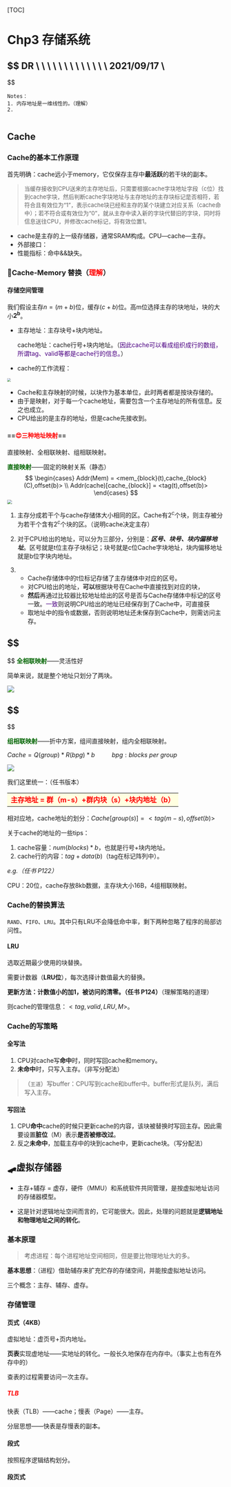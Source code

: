 [TOC]



# Chp3 存储系统

$$
DR  \ \ \ \ \ \ \ \ \ \ \ \ \ 2021/09/17
\\
---------------------------------
$$



```
Notes：
1. 内存地址是一维线性的。（理解）
2. 


```

## Cache

### Cache的基本工作原理

首先明确：cache远小于memory，它仅保存主存中**最活跃**的若干块的副本。

> <font size = 2>当缓存接收到CPU送来的主存地址后，只需要根据cache字块地址字段（c位）找到cache字块，然后判断cache字块地址与主存地址的主存块标记是否相符，若符合且有效位为“1”，表示cache块已经和主存的某个块建立对应关系（cache命中）；若不符合或有效位为“0”，就从主存中读入新的字块代替旧的字块，同时将信息送往CPU，并修改cache标记，将有效位置1。</font>

- cache是主存的上一级存储器，通常SRAM构成。CPU—cache—主存。
- 外部接口：
- 性能指标：命中&&缺失。 





### 🌃Cache-Memory 替换（<font color = red>理解</font>）

#### 存储空间管理

我们假设主存$n = (m+b)$位，缓存$(c+b)$位。高m位选择主存的块地址，块的大小$\pmb{2^b}$。

- 主存地址：主存块号+块内地址。

  cache地址：cache行号+块内地址。（<font color = indigo>因此cache可以看成组织成行的数组，所谓tag、valid等都是cache行的信息。</font>）

- cache的工作流程：


<img src="images/cache_00.png" style="zoom: 50%;" />



- Cache和主存映射的时候，以块作为基本单位，此时两者都是按块存储的。
- 由于是映射，对于每一个cache地址，需要包含一个主存地址的所有信息。反之也成立。
- CPU给出的是主存的地址，但是cache先接收到。



#### ==<font color = red>😍三种地址映射</font>==

直接映射、全相联映射、组相联映射。

<font color = darkgreen><b>直接映射</b></font>——固定的映射关系（静态）
$$
\begin{cases} 
Addr(Mem) = <mem_{block}(t),cache_{block}(C),offset(b)>
\\
Addr(cache)[cache_{block}] = <tag(t),offset(b)>
\end{cases}
$$
<img src="images/cache_01.png" style="zoom: 67%;" />



1. 主存分成若干个与cache存储体大小相同的区。Cache有$2^{c}$个块，则主存被分为若干个含有$2^{c}$个块的区。（说明cache决定主存）

2. 对于CPU给出的地址，可以分为三部分，分别是：***区号、块号、块内偏移地址***。区号就是t位主存子块标记；块号就是c位Cache字块地址，块内偏移地址就是b位字块内地址。

3. - Cache存储体中的t位标记存储了主存储体中对应的区号。
   - 对CPU给出的地址，**可以**根据块号在Cache中直接找到对应的块，
   - **然后**再通过比较器比较地址给出的区号是否与Cache存储体中标记的区号一致。<font color = indigo>一致</font>则说明CPU给出的地址已经保存到了Cache中，可直接获
   - 取地址中的指令或数据，否则说明地址还未保存到Cache中，则需访问主存。


$$
----------------------------------------
$$
<font color = darkgreen><b>全相联映射</b></font>——灵活性好

简单来说，就是整个地址只划分了两块。

![](images/cache_02.png)


$$
----------------------------------------
$$


<font color = darkgreen><b>组相联映射</b></font>——折中方案，组间直接映射，组内全相联映射。

$Cache = Q(group)*R(bpg)*b\ \ \ \ \ \ \ \ \ \ bpg:blocks \ per \ group$

![](images/cache_04.png)

我们这里统一：（任书版本）

<table><tr><td bgcolor = lightyellow><font color = red><b>主存地址 = 群（m-s）+群内块（s）+块内地址（b）</b></font></td></tr></table>

相对应地，cache地址的划分：$Cache[group(s)] = <tag(m-s),offset(b)>$

关于cache的地址的一些tips：

1. cache容量：$num(blocks)*b$，也就是行号+块内地址。
2. cache行的内容：$tag+data(b)$（tag在标记阵列中）。





 *e.g.（任书 P122）*

CPU：20位，cache存放8kb数据，主存块大小16B，4组相联映射。







### Cache的替换算法

`RAND`、`FIFO`、`LRU`。其中只有LRU不会降低命中率，剩下两种忽略了程序的局部访问性。

#### LRU

选取近期最少使用的块替换。

需要计数器（**LRU位**），每次选择计数值最大的替换。

**更新方法：计数值小的加1，被访问的清零。（任书 P124）**（理解策略的道理）

则cache的管理信息：$<tag,valid,LRU,M>$。





### Cache的写策略

#### 全写法

1. CPU对cache写**命中**时，同时写回cache和memory。
2. **未命中**时，只写入主存。（非写分配法）

> （`王道`）写buffer：CPU写到cache和buffer中。buffer形式是队列，满后写入主存。

#### 写回法

1. CPU**命中**cache的时候只更新cache的内容，该块被替换时写回主存。因此需要设置**脏位**（M）表示**是否被修改过**。
2. 反之**未命中**，加载主存中的块到cache中，更新cache块。（写分配法）



## 🛹虚拟存储器

- 主存+辅存 = 虚存，硬件（MMU）和系统软件共同管理，是按虚拟地址访问的存储器模型。

- 这是针对逻辑地址空间而言的，它可能很大。因此，处理的问题就是**逻辑地址和物理地址之间的转化**。



### 基本原理

> 考虑进程：每个进程地址空间相同，但是要比物理地址大的多。

**基本思想**：（进程）借助辅存来扩充贮存的存储空间，并能按虚拟地址访问。

三个概念：主存、辅存、虚存。







### 存储管理

#### 页式（4KB）

虚拟地址：虚页号+页内地址。

**页表**实现虚地址——实地址的转化。一般长久地保存在内存中。（事实上也有在外存中的）

查表的过程需要访问一次主存。





##### <font color = red><b>TLB</b></font>

快表（TLB）——cache；慢表（Page）——主存。

分层思想——快表是存慢表的副本。



#### 段式

按照程序逻辑结构划分。



#### 段页式



